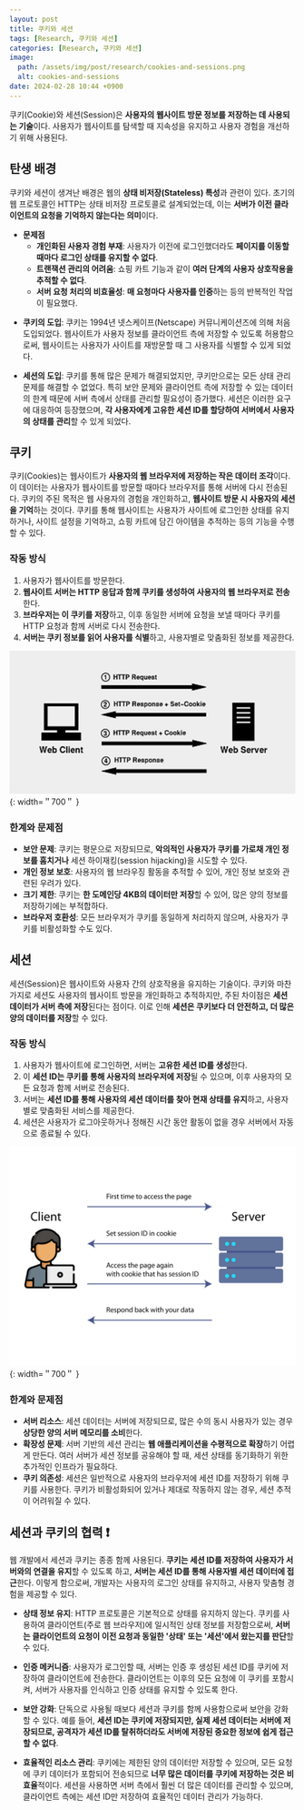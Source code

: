 ```yaml
---
layout: post
title: 쿠키와 세션
tags: [Research, 쿠키와 세션]
categories: [Research, 쿠키와 세션]
image:
  path: /assets/img/post/research/cookies-and-sessions.png
  alt: cookies-and-sessions
date: 2024-02-28 10:44 +0900
---
```


쿠키(Cookie)와 세션(Session)은 **사용자의 웹사이트 방문 정보를 저장하는 데 사용되는 기술**이다. 사용자가 웹사이트를 탐색할 때 지속성을 유지하고 사용자 경험을 개선하기 위해 사용된다.

## 탄생 배경

쿠키와 세션이 생겨난 배경은 웹의 **상태 비저장(Stateless) 특성**과 관련이 있다. 초기의 웹 프로토콜인 HTTP는 상태 비저장 프로토콜로 설계되었는데, 이는 **서버가 이전 클라이언트의 요청을 기억하지 않는다는 의미**이다.

- **문제점**
  - **개인화된 사용자 경험 부재**: 사용자가 이전에 로그인했더라도 **페이지를 이동할 때마다 로그인 상태를 유지할 수 없다**.
  - **트랜잭션 관리의 어려움**: 쇼핑 카트 기능과 같이 **여러 단계의 사용자 상호작용을 추적할 수 없다**.
  - **서버 요청 처리의 비효율성**: **매 요청마다 사용자를 인증**하는 등의 반복적인 작업이 필요했다.

<!--  -->

- **쿠키의 도입**: 쿠키는 1994년 넷스케이프(Netscape) 커뮤니케이션즈에 의해 처음 도입되었다. 웹사이트가 사용자 정보를 클라이언트 측에 저장할 수 있도록 허용함으로써, 웹사이트는 사용자가 사이트를 재방문할 때 그 사용자를 식별할 수 있게 되었다.

- **세션의 도입**: 쿠키를 통해 많은 문제가 해결되었지만, 쿠키만으로는 모든 상태 관리 문제를 해결할 수 없었다. 특히 보안 문제와 클라이언트 측에 저장할 수 있는 데이터의 한계 때문에 서버 측에서 상태를 관리할 필요성이 증가했다. 세션은 이러한 요구에 대응하여 등장했으며, **각 사용자에게 고유한 세션 ID를 할당하여 서버에서 사용자의 상태를 관리**할 수 있게 되었다.

## 쿠키

쿠키(Cookies)는 웹사이트가 **사용자의 웹 브라우저에 저장하는 작은 데이터 조각**이다. 이 데이터는 사용자가 웹사이트를 방문할 때마다 브라우저를 통해 서버에 다시 전송된다. 쿠키의 주된 목적은 웹 사용자의 경험을 개인화하고, **웹사이트 방문 시 사용자의 세션을 기억**하는 것이다. 쿠키를 통해 웹사이트는 사용자가 사이트에 로그인한 상태를 유지하거나, 사이트 설정을 기억하고, 쇼핑 카트에 담긴 아이템을 추적하는 등의 기능을 수행할 수 있다.

### 작동 방식

1. 사용자가 웹사이트를 방문한다.
2. **웹사이트 서버는 HTTP 응답과 함께 쿠키를 생성하여 사용자의 웹 브라우저로 전송**한다.
3. **브라우저는 이 쿠키를 저장**하고, 이후 동일한 서버에 요청을 보낼 때마다 쿠키를 HTTP 요청과 함께 서버로 다시 전송한다.
4. **서버는 쿠키 정보를 읽어 사용자를 식별**하고, 사용자별로 맞춤화된 정보를 제공한다.

![cookies-flow](/assets/img/post/research/cookies-flow.png){: width=＂700＂ }

### 한계와 문제점

- **보안 문제**: 쿠키는 평문으로 저장되므로, **악의적인 사용자가 쿠키를 가로채 개인 정보를 훔치거나** 세션 하이재킹(session hijacking)을 시도할 수 있다.
- **개인 정보 보호**: 사용자의 웹 브라우징 활동을 추적할 수 있어, 개인 정보 보호와 관련된 우려가 있다.
- **크기 제한**: 쿠키는 **한 도메인당 4KB의 데이터만 저장**할 수 있어, 많은 양의 정보를 저장하기에는 부적합하다.
- **브라우저 호환성**: 모든 브라우저가 쿠키를 동일하게 처리하지 않으며, 사용자가 쿠키를 비활성화할 수도 있다.

## 세션

세션(Session)은 웹사이트와 사용자 간의 상호작용을 유지하는 기술이다. 쿠키와 마찬가지로 세션도 사용자의 웹사이트 방문을 개인화하고 추적하지만, 주된 차이점은 **세션 데이터가 서버 측에 저장**된다는 점이다. 이로 인해 **세션은 쿠키보다 더 안전하고, 더 많은 양의 데이터를 저장**할 수 있다.

### 작동 방식

1. 사용자가 웹사이트에 로그인하면, 서버는 **고유한 세션 ID를 생성**한다.
2. 이 **세션 ID는 쿠키를 통해 사용자의 브라우저에 저장**될 수 있으며, 이후 사용자의 모든 요청과 함께 서버로 전송된다.
3. 서버는 **세션 ID를 통해 사용자의 세션 데이터를 찾아 현재 상태를 유지**하고, 사용자별로 맞춤화된 서비스를 제공한다.
4. 세션은 사용자가 로그아웃하거나 정해진 시간 동안 활동이 없을 경우 서버에서 자동으로 종료될 수 있다.

![session-flow](/assets/img/post/research/session-flow.png){: width=＂700＂ }

### 한계와 문제점

- **서버 리소스**: 세션 데이터는 서버에 저장되므로, 많은 수의 동시 사용자가 있는 경우 **상당한 양의 서버 메모리를 소비**한다.
- **확장성 문제**: 서버 기반의 세션 관리는 **웹 애플리케이션을 수평적으로 확장**하기 어렵게 만든다. 여러 서버가 세션 정보를 공유해야 할 때, 세션 상태를 동기화하기 위한 추가적인 인프라가 필요하다.
- **쿠키 의존성**: 세션은 일반적으로 사용자의 브라우저에 세션 ID를 저장하기 위해 쿠키를 사용한다. 쿠키가 비활성화되어 있거나 제대로 작동하지 않는 경우, 세션 추적이 어려워질 수 있다.

## 세션과 쿠키의 협력 ❗️

웹 개발에서 세션과 쿠키는 종종 함께 사용된다. **쿠키는 세션 ID를 저장하여 사용자가 서버와의 연결을 유지**할 수 있도록 하고, **서버는 세션 ID를 통해 사용자별 세션 데이터에 접근**한다. 이렇게 함으로써, 개발자는 사용자의 로그인 상태를 유지하고, 사용자 맞춤형 경험을 제공할 수 있다.

- **상태 정보 유지**: HTTP 프로토콜은 기본적으로 상태를 유지하지 않는다. 쿠키를 사용하여 클라이언트(주로 웹 브라우저)에 일시적인 상태 정보를 저장함으로써, **서버는 클라이언트의 요청이 이전 요청과 동일한 '상태' 또는 '세션'에서 왔는지를 판단**할 수 있다.

- **인증 메커니즘**: 사용자가 로그인할 때, 서버는 인증 후 생성된 세션 ID를 쿠키에 저장하여 클라이언트에 전송한다. 클라이언트는 이후의 모든 요청에 이 쿠키를 포함시켜, 서버가 사용자를 인식하고 인증 상태를 유지할 수 있도록 한다.

- **보안 강화**: 단독으로 사용될 때보다 세션과 쿠키를 함께 사용함으로써 보안을 강화할 수 있다. 예를 들어, **세션 ID는 쿠키에 저장되지만, 실제 세션 데이터는 서버에 저장되므로, 공격자가 세션 ID를 탈취하더라도 서버에 저장된 중요한 정보에 쉽게 접근할 수 없다**.

- **효율적인 리소스 관리**: 쿠키에는 제한된 양의 데이터만 저장할 수 있으며, 모든 요청에 쿠키 데이터가 포함되어 전송되므로 **너무 많은 데이터를 쿠키에 저장하는 것은 비효율**적이다. 세션을 사용하면 서버 측에서 훨씬 더 많은 데이터를 관리할 수 있으며, 클라이언트 측에는 세션 ID만 저장하여 효율적인 데이터 관리가 가능하다.
